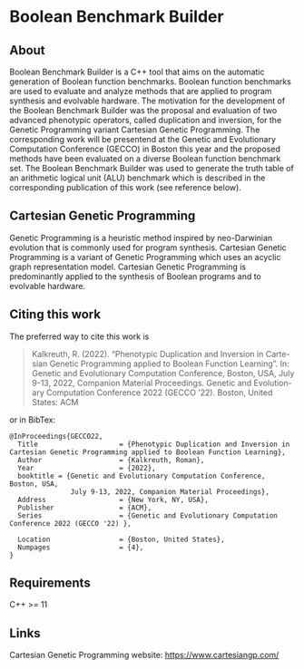 # Boolean Benchmark Builder 

## About 

Boolean Benchmark Builder is a C++ tool that aims on the automatic generation of Boolean function benchmarks. Boolean function benchmarks are used to evaluate and analyze methods that are applied to program synthesis and evolvable hardware. The motivation for the development of the Boolean Benchmark Builder was the proposal and evaluation of two advanced phenotypic operators, called duplication and inversion, for the Genetic Programming variant Cartesian Genetic Programming. The corresponding work will be presentend at the Genetic and Evolutionary Computation Conference (GECCO) in Boston this year and the proposed methods have been evaluated on a diverse Boolean function benchmark set. The Boolean Benchmark Builder was used to generate the truth table of an arithmetic logical unit (ALU) benchmark which is described in the corresponding publication of this work (see reference below). 

## Cartesian Genetic Programming 

Genetic Programming is a heuristic method inspired by neo-Darwinian evolution that is commonly used for program synthesis. Cartesian Genetic Programming is a variant of Genetic Programming which uses an acyclic graph representation model. Cartesian Genetic Programming is predominantly applied to the synthesis of Boolean programs and to evolvable hardware.

## Citing this work

The preferred way to cite this work is

> Kalkreuth, R. (2022). “Phenotypic Duplication and Inversion in Carte-
> sian Genetic Programming applied to Boolean Function Learning”. In:
> Genetic and Evolutionary Computation Conference, Boston, USA, July
> 9-13, 2022, Companion Material Proceedings. Genetic and Evolution-
> ary Computation Conference 2022 (GECCO ’22). Boston, United States:
> ACM

or in BibTex:


```
@InProceedings{GECCO22,
  Title                    = {Phenotypic Duplication and Inversion in Cartesian Genetic Programming applied to Boolean Function Learning},
  Author                   = {Kalkreuth, Roman},
  Year                     = {2022},
  booktitle = {Genetic and Evolutionary Computation Conference, Boston, USA,
               July 9-13, 2022, Companion Material Proceedings},
  Address                  = {New York, NY, USA},
  Publisher                = {ACM},
  Series                   = {Genetic and Evolutionary Computation Conference 2022 (GECCO '22) },

  Location                 = {Boston, United States},
  Numpages                 = {4},
}

```

## Requirements 

C++ >= 11

## Links 

Cartesian Genetic Programming website: https://www.cartesiangp.com/

